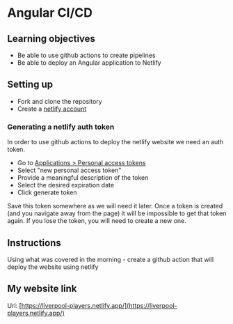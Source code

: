 # Angular CI/CD

## Learning objectives

- Be able to use github actions to create pipelines
- Be able to deploy an Angular application to Netlify

## Setting up

- Fork and clone the repository
- Create a [netlify account](https://www.netlify.com/)

### Generating a netlify auth token

In order to use github actions to deploy the netlify website we need an auth token.

- Go to [Applications > Personal access tokens](https://app.netlify.com/user/applications#personal-access-tokens)
- Select "new personal access token"
- Provide a meaningful description of the token
- Select the desired expiration date
- Click generate token

Save this token somewhere as we will need it later. Once a token is created (and you navigate away from the page) it will be impossible to get that token again. If you lose the token, you will need to create a new one.

## Instructions

Using what was covered in the morning - create a github action that will deploy the website using netlify

## My website link

Url: [https://liverpool-players.netlify.app/](https://liverpool-players.netlify.app/)

